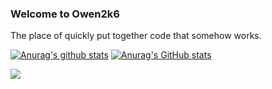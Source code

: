 ### Welcome to Owen2k6
The place of quickly put together code that somehow works.




[![Anurag's github stats](https://github-readme-stats.vercel.app/api?username=Owen2k6)](https://github.com/anuraghazra/github-readme-stats)
[![Anurag's GitHub stats](https://github-readme-stats.vercel.app/api?username=Owen2k6)](https://github.com/anuraghazra/github-readme-stats)

![](https://komarev.com/ghpvc/?username=Owen2k6&color=green)


<!--
Wahh !! your looking at my README.MD in raw mode!
-->
